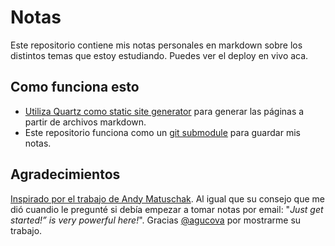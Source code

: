 # Notas 

Este repositorio contiene mis notas personales en markdown sobre los distintos temas que estoy estudiando. Puedes ver el deploy en vivo aca.

## Como funciona esto

- [Utiliza Quartz como static site generator](https://github.com/jackyzha0/quartz) para generar las páginas a partir de archivos markdown.
- Este repositorio funciona como un [git submodule](https://git-scm.com/book/en/v2/Git-Tools-Submodules) para guardar mis notas.

## Agradecimientos

[Inspirado por el trabajo de Andy Matuschak](https://andymatuschak.org/). Al igual que su consejo que me dió cuandio le pregunté si debía empezar a tomar notas por email: "*Just get started!” is very powerful here!*".  Gracias [@agucova](https://github.com/agucova) por mostrarme su trabajo.

